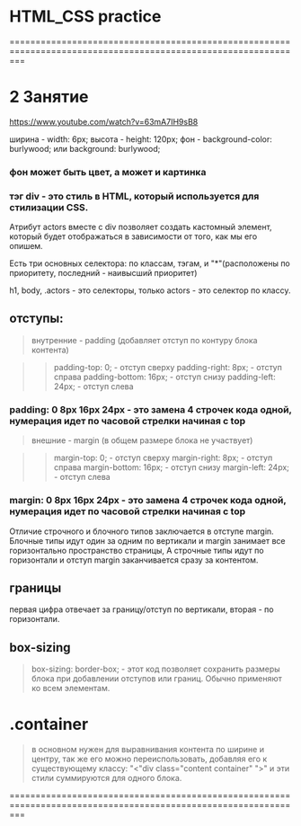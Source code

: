 # HTML_CSS practice
===============================================================================================================
# 2 Занятие

https://www.youtube.com/watch?v=63mA7IH9sB8

ширина - width: 6px;
высота - height: 120px;
фон - background-color: burlywood; или background: burlywood;

### фон может быть цвет, а может и картинка

### тэг div - это стиль в HTML, который используется для стилизации CSS.

Атрибут actors вместе с div позволяет создать кастомный элемент, который будет отображаться в зависимости от того, как мы его опишем.

Eсть три основных селектора: по классам, тэгам, и "*"(расположены по приоритету, последний - наивысший приоритет)

h1, body, .actors - это селекторы, только actors - это селектор по классу. 

## отступы:
>внутренние - padding (добавляет отступ по контуру блока контента)

>>padding-top: 0; - отступ сверху
>>padding-right: 8px; - отступ справа
>>padding-bottom: 16px; - отступ снизу
>>padding-left: 24px; - отступ слева

### padding: 0 8px 16px 24px - это замена 4 строчек кода одной, нумерация идет по часовой стрелки начиная с top

>внешние - margin (в общем размере блока не участвует)

>>margin-top: 0; - отступ сверху
>>margin-right: 8px; - отступ справа
>>margin-bottom: 16px; - отступ снизу
>>margin-left: 24px; - отступ слева
### margin: 0 8px 16px 24px - это замена 4 строчек кода одной, нумерация идет по часовой стрелки начиная с top

Отличие строчного и блочного типов заключается в отступе margin. Блочные типы идут один за одним по вертикали и margin занимает все горизонтально пространство страницы, 
А строчные типы идут по горизонтали и отступ margin заканчивается сразу за контентом.

## границы 

первая цифра отвечает за границу/отступ по вертикали, вторая - по горизонтали.

## box-sizing

>box-sizing: border-box; - этот код позволяет сохранить размеры блока при добавлении отступов или границ.
Обычно применяют ко всем элементам.

# .container 
>в основном нужен для выравнивания контента по ширине и центру, так же его можно переиспользовать, добавляя его к существующему классу: 
"<"div class="content container" ">" 
 и эти стили суммируются для одного блока.


===============================================================================================================

